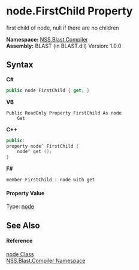 # node.FirstChild Property 
 

first child of node, null if there are no children

**Namespace:**&nbsp;<a href="26a25caa-f50b-92ad-f15c-dbb9db1493ae.md">NSS.Blast.Compiler</a><br />**Assembly:**&nbsp;BLAST (in BLAST.dll) Version: 1.0.0

## Syntax

**C#**<br />
``` C#
public node FirstChild { get; }
```

**VB**<br />
``` VB
Public ReadOnly Property FirstChild As node
	Get
```

**C++**<br />
``` C++
public:
property node^ FirstChild {
	node^ get ();
}
```

**F#**<br />
``` F#
member FirstChild : node with get

```


#### Property Value
Type: <a href="7dc9b7e9-64ad-f224-ae1a-4e6639739f56.md">node</a>

## See Also


#### Reference
<a href="7dc9b7e9-64ad-f224-ae1a-4e6639739f56.md">node Class</a><br /><a href="26a25caa-f50b-92ad-f15c-dbb9db1493ae.md">NSS.Blast.Compiler Namespace</a><br />